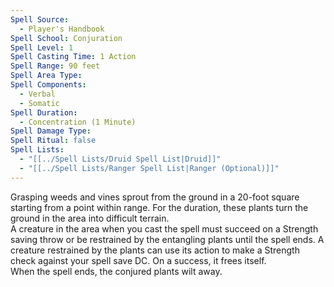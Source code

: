 ```yaml
---
Spell Source:
  - Player's Handbook
Spell School: Conjuration
Spell Level: 1
Spell Casting Time: 1 Action
Spell Range: 90 feet
Spell Area Type: 
Spell Components:
  - Verbal
  - Somatic
Spell Duration:
  - Concentration (1 Minute)
Spell Damage Type: 
Spell Ritual: false
Spell Lists:
  - "[[../Spell Lists/Druid Spell List|Druid]]"
  - "[[../Spell Lists/Ranger Spell List|Ranger (Optional)]]"
---
```


Grasping weeds and vines sprout from the ground in a 20-foot square starting from a point within range. For the duration, these plants turn the ground in the area into difficult terrain.  
A creature in the area when you cast the spell must succeed on a Strength saving throw or be restrained by the entangling plants until the spell ends. A creature restrained by the plants can use its action to make a Strength check against your spell save DC. On a success, it frees itself.  
When the spell ends, the conjured plants wilt away.
